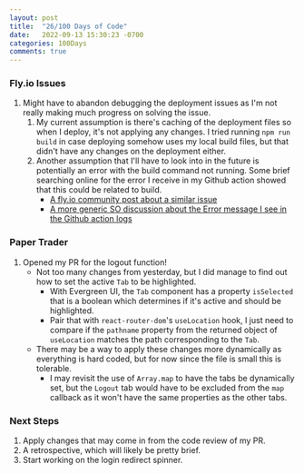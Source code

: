 ```yaml
---
layout: post
title:  "26/100 Days of Code"
date:   2022-09-13 15:30:23 -0700
categories: 100Days
comments: true
---
```


### Fly.io Issues

1. Might have to abandon debugging the deployment issues as I'm not really making much progress on solving the issue.
    1. My current assumption is there's caching of the deployment files so when I deploy, it's not applying any changes. I tried running `npm run build` in case deploying somehow uses my local build files, but that didn't have any changes on the deployment either.
    2. Another assumption that I'll have to look into in the future is potentially an error with the build command not running. Some brief searching online for the error I receive in my Github action showed that this could be related to build.
        - [A fly.io community post about a similar issue](https://community.fly.io/t/nodejs-failed-due-to-unhealthy-allocations/5013/2)
        - [A more generic SO discussion about the Error message I see in the Github action logs](https://stackoverflow.com/questions/70495483/node-js-only-resolving-dist-index-js-other-files-in-module-are-not-found)

### Paper Trader

1. Opened my PR for the logout function!
    - Not too many changes from yesterday, but I did manage to find out how to set the active `Tab` to be highlighted.
        - With Evergreen UI, the `Tab` component has a property `isSelected` that is a boolean which determines if it's active and should be highlighted.
        - Pair that with `react-router-dom`'s `useLocation` hook, I just need to compare if the `pathname` property from the returned object of `useLocation` matches the path corresponding to the `Tab`.
    - There may be a way to apply these changes more dynamically as everything is hard coded, but for now since the file is small this is tolerable. 
        - I may revisit the use of `Array.map` to have the tabs be dynamically set, but the `Logout` tab would have to be excluded from the `map` callback as it won't have the same properties as the other tabs.

### Next Steps
1. Apply changes that may come in from the code review of my PR.
2. A retrospective, which will likely be pretty brief.
3. Start working on the login redirect spinner.
